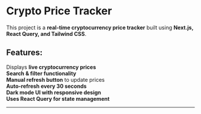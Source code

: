# Crypto Price Tracker

This project is a **real-time cryptocurrency price tracker** built using **Next.js, React Query, and Tailwind CSS**.

## Features:

Displays **live cryptocurrency prices**  
**Search & filter functionality**  
**Manual refresh button** to update prices  
**Auto-refresh every 30 seconds**  
**Dark mode UI with responsive design**  
**Uses React Query for state management**

---
